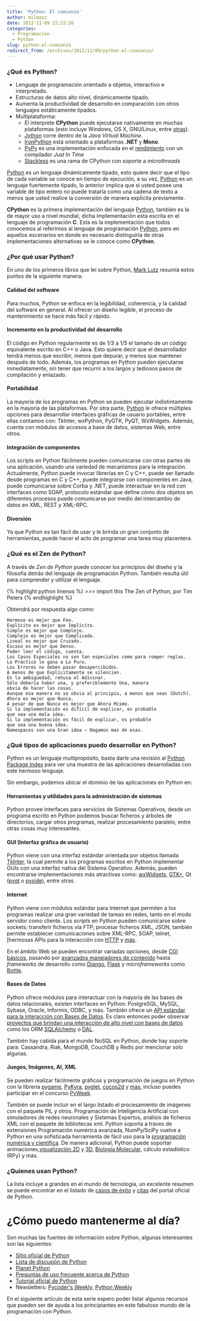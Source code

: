 ```yaml
---
title: 'Python: El comienzo'
author: milmazz
date: 2012-11-09 22:22:20
categories:
  - Programación
  - Python
slug: python-el-comienzo
redirect_from: /archivos/2012/11/09/python-el-comienzo/
---
```


### ¿Qué es Python?

-   Lenguaje de programación orientado a objetos, interactivo e
    interpretado.
-   Estructuras de datos alto nivel, dinámicamente tipado.
-   Aumenta la productividad de desarrollo en comparación con otros
    lenguajes estáticamente tipados.
-   Multiplataforma:
    -   El interprete **CPython** puede ejecutarse nativamente en
        muchas plataformas (esto incluye Windows, OS X, GNU/Linux, entre
        [otras](http://www.python.org/download/other/)).
    -   [Jython](http://www.jython.org/) corre dentro de la *Java
        Virtual Machine*.
    -   [IronPython](http://ironpython.codeplex.com/) está orientado a
        plataformas **.NET** y **Mono**.
    -   [PyPy](http://pypy.org/) es una implementación enfocada en el
        [rendimiento](http://speed.pypy.org/) con un compilador *Just In
        Time*
    -   [Stackless](http://www.stackless.com/) es una rama de CPython
        con soporte a *microthreads*

[Python](http://www.python.org) es un lenguaje dinámicamente tipado, esto quiere
decir que el tipo de cada variable se conoce en tiempo de ejecución, a su vez,
[Python](http://www.python.org) es un lenguaje fuertemente tipado, lo anterior
implica que si usted posee una variable de tipo entero no puede tratarla como
una cadena de texto a menos que usted realice la conversión de manera explícita
previamente.

**CPython** es la primera implementación del lenguaje
[Python](http://www.python.org), también es la de mayor uso a nivel mundial,
dicha implementación esta escrita en el lenguaje de programación **C**. Esta es
la implementación que todos conocemos al referirnos al lenguaje de programación
[Python](http://www.python.org), pero en aquellos escenarios en donde es
necesario distinguirla de otras implementaciones alternativas se le conoce como
**CPython**.

### ¿Por qué usar Python?

En uno de los primeros libros que leí sobre Python, [Mark
Lutz](http://rmi.net/~lutz/) resumía estos puntos de la siguiente manera:

#### Calidad del software

Para muchos, Python se enfoca en la legibilidad, coherencia, y la calidad del
software en general. Al ofrecer un diseño legible, el proceso de mantenimiento
se hace más fácil y rápido.

#### Incremento en la productividad del desarrollo

El código en Python regularmente es de 1/3 a 1/5 el tamaño de un código
equivalente escrito en C++ o Java. Esto quiere decir que el desarrollador tendrá
menos que escribir, menos que depurar, y menos que mantener después de todo.
Además, los programas en Python pueden ejecutarse inmediatamente, sin tener que
recurrir a los largos y tediosos pasos de compilación y enlazado.

#### Portabilidad

La mayoría de los programas en Python se pueden ejecutar indistintamente en la
mayoría de las plataformas. Por otra parte, [Python](http://www.python.org) le
ofrece múltiples opciones para desarrollar interfaces gráficas de usuario
portables, entre ellas contamos con: TkInter, wxPython, PyGTK, PyQT, WxWidgets.
Además, cuenta con módulos de accesos a base de datos, sistemas Web, entre
otros.

#### Integración de componentes

Los scripts en Python fácilmente pueden comunicarse con otras partes de una
aplicación, usando una variedad de mecanismos para la integración. Actualmente,
Python puede invocar librerías en C y C++, puede ser llamado desde programas en
C y C++, puede integrarse con componentes en Java, puede comunicarse sobre Corba
y .NET, puede interactuar en la red con interfaces como SOAP, protocolo estándar
que define cómo dos objetos en diferentes procesos puede comunicarse por medio
del intercambio de datos en XML, REST y XML-RPC.

#### Diversión

Ya que Python es tan fácil de usar y le brinda un gran conjunto de herramientas,
puede hacer el acto de programar una tarea muy placentera.

### ¿Qué es el Zen de Python?

A través de *Zen de Python* puede conocer los principios del diseño y la
filosofía detrás del lenguaje de programación Python. También resulta útil para
comprender y utilizar el lenguaje.

{% highlight python linenos %}
    >>>  import this
    The Zen of Python, por Tim Peters
{% endhighlight %}

Obtendrá por respuesta algo como:

    Hermoso es mejor que Feo.
    Explícito es mejor que Implícito.
    Simple es mejor que Complejo.
    Complejo es mejor que Complicado.
    Lineal es mejor que Cruzado.
    Escaso es mejor que Denso.
    Poder leer el código, cuenta.
    Los Casos Especiales no son tan especiales como para romper reglas.
    Lo Práctico le gana a Lo Puro.
    Los Errores no deben pasar desapercibidos.
    A menos de que Explícitamente se silencien.
    En la ambigüedad, rehusa el Adivinar.
    Sólo debería haber una, y preferiblemente Una, manera
    obvia de hacer las cosas.
    Aunque esa manera no se obvia al principio, a menos que seas (Dutch).
    Ahora es mejor que Nunca.
    A pesar de que Nunca es mejor que Ahora Mismo.
    Si la implementación es difícil de explicar, es probable
    que sea una mala idea.
    Si la implementación es fácil de explicar, es probable
    que sea una buena idea.
    Namespaces son una Gran idea — Hagamos mas de esas.

### ¿Qué tipos de aplicaciones puedo desarrollar en Python?

Python es un lenguaje multipropósito, basta darle una revisión al
[Python Package Index](http://pypi.python.org/pypi) para ver una muestra
de las aplicaciones desarrolladas con este hermoso lenguaje.

Sin embargo, podemos ubicar el dominio de las aplicaciones en Python en:

#### Herramientas y utilidades para la administración de sistemas

Python provee interfaces para servicios de Sistemas Operativos, desde un
programa escrito en Python podemos buscar ficheros y árboles de directorios,
cargar otros programas, realizar procesamiento paralelo, entre otras cosas muy
interesantes.

#### GUI (Interfaz gráfica de usuario)

Python viene con una interfaz estándar orientada por objetos llamada
[TkInter](http://wiki.python.org/moin/TkInter), la cual permite a los programas
escritos en Python implementar GUIs con una interfaz nativa del Sistema
Operativo. Además, pueden encontrarse implementaciones más atractivas como:
[wxWidgets](http://www.wxpython.org/), [GTK+](http://www.pygtk.org/), Qt
([pyqt](http://www.riverbankcomputing.co.uk/software/pyqt/intro) o
[pyside](http://www.pyside.org/)), entre otras.

#### Internet

Python viene con módulos estándar para Internet que permiten a los programas
realizar una gran variedad de tareas en redes, tanto en el modo servidor como
cliente. Los *scripts* en Python pueden comunicarse sobre sockets; transferir
ficheros vía FTP; procesar ficheros XML, JSON, también permite establecer
comunicaciones sobre XML-RPC, SOAP, telnet, [hermosas APIs para la interacción
con [HTTP](http://docs.python-requests.org/en/latest/ "Requests: HTTP for
Humans") y [más](http://docs.python.org/2/library/internet).

En el ámbito Web se pueden encontrar variadas opciones, desde [CGI
básicos](http://wiki.python.org/moin/CgiScripts), pasando por [avanzados
manejadores de contenido](http://www.plone.org/) hasta *frameworks* de
desarrollo como [Django](http://www.djangoproject.com/),
[Flask](http://flask.pocoo.org/) y *microframeworks* como
[Bottle](http://bottlepy.org/).

#### Bases de Datos

Python ofrece módulos para interactuar con la mayoría de las bases de datos
relacionales, existen interfaces en Python: PostgreSQL, MySQL, Sybase, Oracle,
Informix, ODBC, y más. También ofrece un [API estándar para la interacción con
Bases de Datos](http://www.python.org/dev/peps/pep-0249/). Es claro entonces
poder observar [proyectos que brindan una interacción de alto nivel con bases de
datos](http://wiki.python.org/moin/HigherLevelDatabaseProgramming) como los ORM
[SQLAlchemy](http://www.sqlalchemy.org/) o
[DAL](http://web2py.com/books/default/chapter/29/06).

También hay cabida para el mundo NoSQL en Python, donde hay soporte para:
Cassandra, Riak, MongoDB, CouchDB y Redis por mencionar solo algunas.

#### Juegos, Imágenes, AI, XML

Se pueden realizar fácilmente gráficos y programación de juegos en
Python con la librería [pygame](http://pygame.org/),
[PyKyra](http://www.alobbs.com/pykyra),
[pyglet](http://www.pyglet.org/), [cocos2d](http://cocos2d.org/) y
[más](http://wiki.python.org/moin/PythonGames), incluso puedes
participar en el concurso [PyWeek](http://www.pyweek.org/).

También se puede incluir en el largo listado el procesamiento de imágenes con el
paquete PIL y otros. Programación de Inteligencia Artificial con simuladores de
redes neuronales y Sistemas Expertos, análisis de ficheros XML con el paquete de
bibliotecas xml. Python soporta a traves de extensiones Programación numérica
avanzada, NumPy/SciPy vuelve a Python en una sofisticada herramienta de fácil
uso para la [programación numérica y
científica](http://wiki.python.org/moin/NumericAndScientific). De manera
adicional, Python puede soportar animaciones,[visualización
2D](http://matplotlib.org/) y [3D](http://www.vrplumber.com/py3d.py), [Biología
Molecular](http://www.onlamp.com/pub/a/python/2002/10/17/biopython.html),
cálculo estadístico (RPy) y más.

### ¿Quienes usan Python?

La lista incluye a grandes en el mundo de tecnología, un excelente
resumen se puede encontrar en el listado de [casos de
éxito](http://python.org/about/success) y
[citas](http://python.org/about/quotes) del portal oficial de Python.

¿Cómo puedo mantenerme al día?
==============================

Son muchas las fuentes de información sobre Python, algunas interesantes son las
siguientes:

-   [Sitio oficial de Python](http://www.python.org)
-   [Lista de discusión de Python](http://mail.python.org)
-   [Planet Python](http://planet.python.org/)
-   [Preguntas de uso frecuente acerca de
    Python](http://www.python.org/doc/faq)
-   [Tutorial oficial de Python](http://www.python.org/doc/tut)
-   Newsletters: [Pycoder's Weekly](http://pycoders.com/), [Python
    Weekly](http://www.pythonweekly.com/)

En el siguiente artículo de esta serie espero poder listar algunos recursos que
pueden ser de ayuda a los principiantes en este fabuloso mundo de la
programación con Python.
